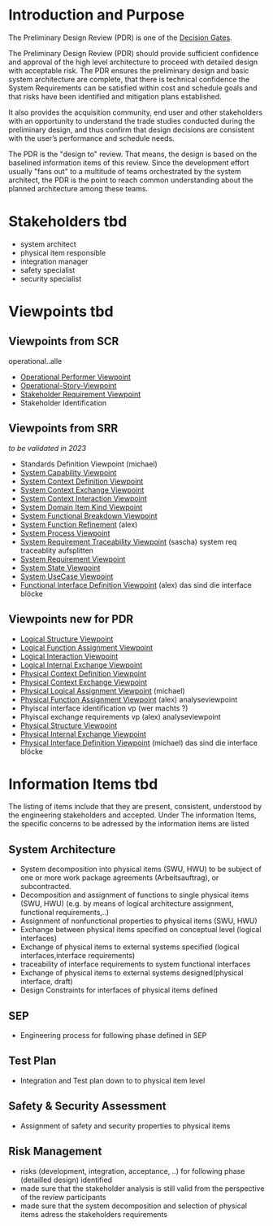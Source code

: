 # Introduction and Purpose

The Preliminary Design Review (PDR) is one of the [Decision Gates](decisiongates.md).

The Preliminary Design Review (PDR) should provide sufficient confidence and approval of the high level architecture to proceed with detailed design with acceptable risk. The PDR ensures the preliminary design and basic system architecture are complete, that there is technical confidence the System Requirements can be satisfied within cost and schedule goals and that risks have been identified and mitigation plans established.

It also provides the acquisition community, end user and other stakeholders with an opportunity to understand the trade studies conducted during the preliminary design, and thus confirm that design decisions are consistent with the user’s performance and schedule needs.

The PDR is the "design to" review. That means, the design is based on the baselined information items of this review. Since the development effort usually "fans out" to a multitude of teams orchestrated by the system architect, the PDR is the point to reach common understanding about the planned architecture among these teams.

# Stakeholders tbd
 * system architect
 * physical item responsible
 * integration manager
 * safety specialist
 * security specialist

# Viewpoints tbd
## Viewpoints from SCR
operational..alle
 * [Operational Performer Viewpoint](../viewpoints/Operational-Performer-Viewpoint.md)
 * [Operational-Story-Viewpoint](../viewpoints/Operational-Story-Viewpoint.md)
 * [Stakeholder Requirement Viewpoint](../viewpoints/Stakeholder-Requirement-Viewpoint.md)
 * Stakeholder Identification

## Viewpoints from SRR

*to be validated in 2023*
 * Standards Definition Viewpoint (michael)
 * [System Capability Viewpoint](../viewpoints/System-Capability-Viewpoint.md)
 * [System Context Definition Viewpoint](../viewpoints/System-Context-Definition-Viewpoint.md)
 * [System Context Exchange Viewpoint](../viewpoints/System-Context-Exchange-Viewpoint.md)
 * [System Context Interaction Viewpoint](../viewpoints/System-Context-Interaction-Viewpoint.md)
 * [System Domain Item Kind Viewpoint](../viewpoints/System-Domain-Item-Kind-Viewpoint.md)
 * [System Functional Breakdown Viewpoint](../viewpoints/System-Functional-Breakdown-Viewpoint.md)
 * [System Function Refinement](../viewpoints/System-Function-Refinement-Viewpoint.md) (alex)
 * [System Process Viewpoint](../viewpoints/System-Process-Viewpoint.md)
 * [System Requirement Traceability Viewpoint](../viewpoints/System-Requirement-Traceability-Viewpoint.md) (sascha) system req traceablity aufsplitten
 * [System Requirement Viewpoint](../viewpoints/System-Requirement-Viewpoint.md)
 * [System State Viewpoint](../viewpoints/System-State-Viewpoint.md)
 * [System UseCase Viewpoint](../viewpoints/System-UseCase-Viewpoint.md)
 * [Functional Interface Definition Viewpoint](../viewpoints/Functional-Interface-Definition-Viewpoint.md) (alex) das sind die interface blöcke
 
 ## Viewpoints new for PDR
 * [Logical Structure Viewpoint](../viewpoints/Logical-Structure-Viewpoint.md)
 * [Logical Function Assignment Viewpoint](../viewpoints/Logical-Function-Allocation-Viewpoint.md)
 * [Logical Interaction Viewpoint](../viewpoints/Logical-Interaction-Viewpoint.md)
 * [Logical Internal Exchange Viewpoint](../viewpoints/Logical-Internal-Exchange-Viewpoint.md)
 * [Physical Context Definition Viewpoint](../viewpoints/Physical-Context-Definition-Viewpoint.md)
 * [Physical Context Exchange Viewpoint](../viewpoints/Physical-Context-Exchange-Viewpoint.md)
 * [Physical Logical Assignment Viewpoint](../viewpoints/Physical-To-Logical-Assignment-Viewpoint.md) (michael)
 * [Physical Function Assignment Viewpoint](../viewpoints/Physical-Function-Allocation-Viewpoint.md) (alex) analyseviewpoint
 * Phyiscal interface identification vp (wer machts ?) 
 * Phyiscal exchange requirements vp (alex) analyseviewpoint 
 * [Physical Structure Viewpoint](../viewpoints/Physical-Structure-Viewpoint.md)
 * [Physical Internal Exchange Viewpoint](../viewpoints/Physical-Internal-Exchange-Viewpoint.md)
 * [Physical Interface Definition Viewpoint](../viewpoints/Physical-Interface-Definition-Viewpoint.md) (michael) das sind die interface blöcke

# Information Items tbd

The listing of items include that they are present, consistent, understood by the engineering stakeholders and accepted.
Under The information Items, the specific concerns to be adressed by the information items are listed

## System Architecture
 * System decomposition into physical items (SWU, HWU) to be subject of one or more work package agreements (Arbeitsauftrag), or subcontracted.
 * Decomposition and assignment of functions to single physical items (SWU, HWU) (e.g. by means of logical architecture assignment, functional requirements,..)
 * Assignment of nonfunctional properties to physical items (SWU, HWU)
 * Exchange between physical items specified on conceptual level (logical interfaces)
 * Exchange of physical items to external systems specified (logical interfaces,interface requirements)
 * traceability of interface requirements to system functional interfaces
 * Exchange of physical items to external systems designed(physical interface, draft)
 * Design Constraints for interfaces of physical items defined

## SEP
 * Engineering process for following phase defined in SEP

## Test Plan
 * Integration and Test plan down to to physical item level

## Safety & Security Assessment
 * Assignment of safety and security properties to physical items

## Risk Management
 * risks (development, integration, acceptance, ..) for following phase (detailled design) identified
 * made sure that the stakeholder analysis is still valid from the perspective of the review participants
 * made sure that the system decomposition and selection of physical items adress the stakeholders requirements    
